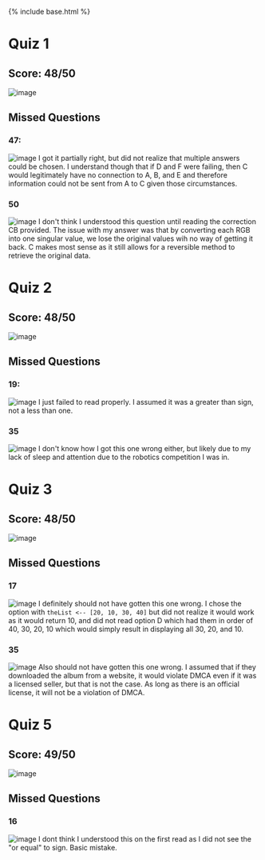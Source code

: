 {% include base.html %}

# Quiz 1
## Score: 48/50
![image](https://user-images.githubusercontent.com/45216311/165003608-7be16f02-7bf1-4adf-80b4-e50f96938cc6.png)

## Missed Questions

### 47:
![image](https://user-images.githubusercontent.com/45216311/165003678-24e7c187-bbef-40af-8425-bcb467f35eea.png)
I got it partially right, but did not realize that multiple answers could be chosen. I understand though that if D and F were failing, then C would legitimately have no connection to A, B, and E and therefore information could not be sent from A to C given those circumstances.

### 50
![image](https://user-images.githubusercontent.com/45216311/165004160-ef0d24c3-177f-4b49-aa32-0ccdbc9547e9.png)
I don't think I understood this question until reading the correction CB provided. The issue with my answer was that by converting each RGB into one singular value, we lose the original values wih no way of getting it back. C makes most sense as it still allows for a reversible method to retrieve the original data.


# Quiz 2
## Score: 48/50
![image](https://user-images.githubusercontent.com/45216311/165006345-44a9fd1c-33a4-4ff6-9362-c7260ee426ed.png)


## Missed Questions

### 19:
![image](https://user-images.githubusercontent.com/45216311/165005873-68465f0d-f5f1-4d8d-9a45-3d865c1fccf3.png)
I just failed to read properly. I assumed it was a greater than sign, not a less than one.

### 35
![image](https://user-images.githubusercontent.com/45216311/165006113-b86ca342-da9a-4add-aa45-471f4b2bb0d5.png)
I don't know how I got this one wrong either, but likely due to my lack of sleep and attention due to the robotics competition I was in.


# Quiz 3
## Score: 48/50
![image](https://user-images.githubusercontent.com/45216311/165400824-fc5a8bec-5206-4ecf-bb52-975354f6bc0d.png)

## Missed Questions

### 17 
![image](https://user-images.githubusercontent.com/45216311/165400962-cb4303be-637d-4185-9705-1f60b7af32e7.png)
I definitely should not have gotten this one wrong. I chose the option with `theList <-- [20, 10, 30, 40]` but did not realize it would work as it would return 10, and did not read option D which had them in order of 40, 30, 20, 10 which would simply result in displaying all 30, 20, and 10.

### 35
![image](https://user-images.githubusercontent.com/45216311/165401181-94e549cd-2e10-4d7d-8c88-7bf676fc956c.png)
Also should not have gotten this one wrong. I assumed that if they downloaded the album from a website, it would violate DMCA even if it was a licensed seller, but that is not the case. As long as there is an official license, it will not be a violation of DMCA.

# Quiz 5
## Score: 49/50
![image](https://user-images.githubusercontent.com/45216311/167218391-c7905dfa-b6d3-4447-9af7-e2aa5bcbe75a.png)


## Missed Questions

### 16
![image](https://user-images.githubusercontent.com/45216311/167218903-7a842da2-af4b-4017-a5af-2eeac53ceaac.png)
I dont think I understood this on the first read as I did not see the "or equal" to sign. Basic mistake.